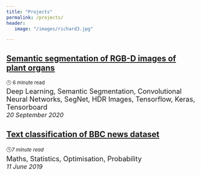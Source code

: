 ```yaml
---
title: "Projects"
permalink: /projects/
header:
   image: "/images/richard3.jpg"

---
```

## <span style="color:black">[Semantic segmentation of RGB-D images of plant organs](https://alpharouk.github.io/semantic-segmentation-of-plants-with-segnet/)</span>
<font size="2">:clock4: 6 minute read</font>  
<font size="4">Deep Learning, Semantic Segmentation, Convolutional Neural Networks, SegNet, HDR Images, Tensorflow, Keras, Tensorboard</font>  
*<font size="3">20 September 2020</font>*  
## [Text classification of BBC news dataset](https://alpharouk.github.io/nlp-project/)
:clock4:*<font size="2">7 minute read</font>*  
<font size="4">Maths, Statistics, Optimisation, Probability</font>  
*<font size="3">11 June 2019</font>*

